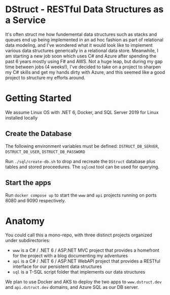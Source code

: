 # DStruct -  RESTful Data Structures as a Service

It's often struct me how fundemental data structures such as stacks and queues end up being implemented in an ad hoc fashion as part of relational data modeling, and I've wondered what it would look like to implement various data structures generically in a relational data store. Meanwhile, I am starting a new job soon which uses C# and Azure after spending the past 6 years mostly using F# and AWS. Not a huge leap, but during my gap time between jobs (4 weeks!), I've decided to take on a project to sharpen my C# skills and get my hands dirty with Azure, and this seemed like a good project to structure my efforts around.

# Getting Started

We assume Linux OS with .NET 6, Docker, and SQL Server 2019 for Linux installed locally

## Create the Database

The following environment variables must be defined: `DSTRUCT_DB_SERVER`, `DSTRUCT_DB_USER`, `DSTRUCT_DB_PASSWORD`

Run `./sql/create-db.sh` to drop and recreate the `DStruct` database plus tables and stored proceedures. The `sqlcmd` tool can be used for querying.

## Start the apps

Run `docker compose up` to start the `www` and `api` projects running on ports 8080 and 9090 respectively.

# Anatomy

You could call this a mono-repo, with three distinct projects organized under subdirectories:

* `www` is a C# / .NET 6 / ASP.NET MVC project that provides a homefront for the project with a blog documenting my adventures
* `api` is a C# / .NET 6 / ASP.NET WebAPI project that provides a RESTful interface for our persistent data structures
* `sql` is a T-SQL script folder that implements our data structures

We plan to use Docker and AKS to deploy the two apps to `www.dstruct.dev` and `api.dstruct.dev` domains, and Azure SQL as our DB server.
